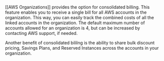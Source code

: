 [[AWS Organizations]] provides the option for consolidated billing. This feature enables you to receive a single bill for all AWS accounts in the organization. This way, you can easily track the combined costs of all the linked accounts in the organization. The default maximum number of accounts allowed for an organization is 4, but can be increased by contacting AWS support, if needed.

Another benefit of consolidated bililng is the ability to share bulk discount pricing, Savings Plans, and Reserved Instances across the accounts in your organization.